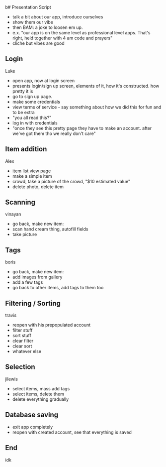 b# Presentation Script
- talk a bit about our app, introduce ourselves
- show them our vibe
- then BAM: a joke to loosen em up. 
- e.x. "our app is on the same level as professional level apps. That's right, held together with 4 am code and prayers"
- cliche but vibes are good

## Login 
Luke
- open app, now at login screen
- presents login/sign up screen, elements of it, how it's constructed. how pretty it is
- go to sign up page.
- make some credentials
- view terms of service - say something about how we did this for fun and to be extra
- "you all read this?"
- log in with credentials
- "once they see this pretty page they have to make an account. after we've got them tho we really don't care" 

## Item addition
Alex
- item list view page
- make a simple item
- crowd, take a picture of the crowd, "$10 estimated value"
- delete photo, delete item

## Scanning
vinayan
- go back, make new item: 
- scan hand cream thing, autofill fields
- take picture

## Tags
boris
- go back, make new item:
- add images from gallery
- add a few tags
- go back to other items, add tags to them too


## Filtering / Sorting
travis
- reopen with his prepopulated account
- filter stuff
- sort stuff
- clear filter
- clear sort
- whatever else

## Selection
jilewis
- select items, mass add tags
- select items, delete them
- delete everything gradually

## Database saving
- exit app completely
- reopen with created account, see that everything is saved

## End
idk
